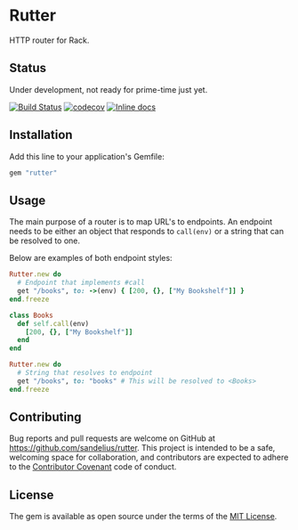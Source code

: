 # Rutter

HTTP router for Rack.

## Status

Under development, not ready for prime-time just yet.

[![Build Status](https://travis-ci.org/sandelius/rutter.svg?branch=master)](https://travis-ci.org/sandelius/rutter)
[![codecov](https://codecov.io/gh/sandelius/rutter/branch/master/graph/badge.svg)](https://codecov.io/gh/sandelius/rutter)
[![Inline docs](http://inch-ci.org/github/sandelius/rutter.svg?branch=master)](http://inch-ci.org/github/sandelius/rutter)

## Installation

Add this line to your application's Gemfile:

```ruby
gem "rutter"
```

## Usage

The main purpose of a router is to map URL's to endpoints. An endpoint needs to
be either an object that responds to `call(env)` or a string that can be resolved
to one.

Below are examples of both endpoint styles:

```ruby
Rutter.new do
  # Endpoint that implements #call
  get "/books", to: ->(env) { [200, {}, ["My Bookshelf"]] }
end.freeze
```

```ruby
class Books
  def self.call(env)
    [200, {}, ["My Bookshelf"]]
  end
end

Rutter.new do
  # String that resolves to endpoint
  get "/books", to: "books" # This will be resolved to <Books>
end.freeze
```

## Contributing

Bug reports and pull requests are welcome on GitHub at https://github.com/sandelius/rutter. This project is intended to be a safe, welcoming space for collaboration, and contributors are expected to adhere to the [Contributor Covenant](http://contributor-covenant.org) code of conduct.

## License

The gem is available as open source under the terms of the [MIT License](http://opensource.org/licenses/MIT).
